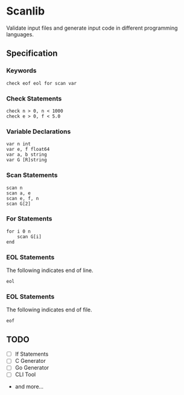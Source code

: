 # Scanlib

Validate input files and generate input code in different programming languages.

## Specification

### Keywords

```
check eof eol for scan var
```

### Check Statements

```
check n > 0, n < 1000
check e > 0, f < 5.0
```

### Variable Declarations

```
var n int
var e, f float64
var a, b string
var G [R]string
```

### Scan Statements

```
scan n
scan a, e
scan e, f, n
scan G[2]
```

### For Statements

```
for i 0 n
	scan G[i]
end
```

### EOL Statements

The following indicates end of line.

```
eol
```
### EOL Statements

The following indicates end of file.

```
eof
```

## TODO

- [ ] If Statements
- [ ] C Generator
- [ ] Go Generator
- [ ] CLI Tool
- and more...